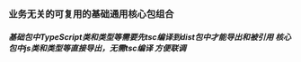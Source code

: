 ### 业务无关的可复用的基础通用核心包组合

#####  基础包中TypeScript类和类型等需要先tsc编译到dist包中才能导出和被引用  核心包中js类和类型等直接导出，无需tsc编译 方便联调
